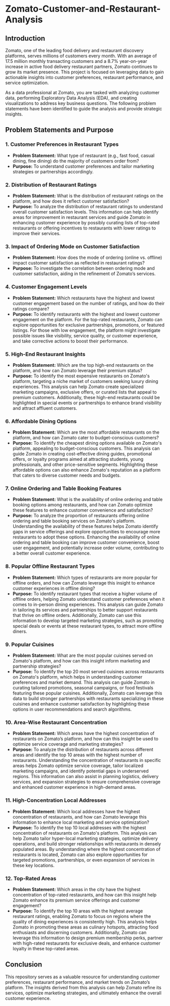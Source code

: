 # Zomato-Customer-and-Restaurant-Analysis

## Introduction

Zomato, one of the leading food delivery and restaurant discovery platforms, serves millions of customers every month. With an average of 17.5 million monthly transacting customers and a 8.7% year-on-year increase in active food delivery restaurant partners, Zomato continues to grow its market presence. This project is focused on leveraging data to gain actionable insights into customer preferences, restaurant performance, and service optimization.

As a data professional at Zomato, you are tasked with analyzing customer data, performing Exploratory Data Analysis (EDA), and creating visualizations to address key business questions. The following problem statements have been identified to guide the analysis and provide strategic insights.

## Problem Statements and Purpose

### 1. Customer Preferences in Restaurant Types
   - **Problem Statement:** What type of restaurant (e.g., fast food, casual dining, fine dining) do the majority of customers order from?
   - **Purpose:** To understand customer preferences and tailor marketing strategies or partnerships accordingly.

### 2. Distribution of Restaurant Ratings
   - **Problem Statement:** What is the distribution of restaurant ratings on the platform, and how does it reflect customer satisfaction?
   - **Purpose:** To analyze the distribution of restaurant ratings to understand overall customer satisfaction levels. This information can help identify areas for improvement in restaurant services and guide Zomato in enhancing customer experience by possibly curating lists of top-rated restaurants or offering incentives to restaurants with lower ratings to improve their services.

### 3. Impact of Ordering Mode on Customer Satisfaction
   - **Problem Statement:** How does the mode of ordering (online vs. offline) impact customer satisfaction as reflected in restaurant ratings?
   - **Purpose:** To investigate the correlation between ordering mode and customer satisfaction, aiding in the refinement of Zomato’s services.

### 4. Customer Engagement Levels
   - **Problem Statement:** Which restaurants have the highest and lowest customer engagement based on the number of ratings, and how do their ratings compare?
   - **Purpose:** To identify restaurants with the highest and lowest customer engagement on the platform. For the top-rated restaurants, Zomato can explore opportunities for exclusive partnerships, promotions, or featured listings. For those with low engagement, the platform might investigate possible issues like visibility, service quality, or customer experience, and take corrective actions to boost their performance.

### 5. High-End Restaurant Insights
   - **Problem Statement:** Which are the top high-end restaurants on the platform, and how can Zomato leverage their premium status?
   - **Purpose:** To identify the most expensive restaurants on Zomato's platform, targeting a niche market of customers seeking luxury dining experiences. This analysis can help Zomato create specialized marketing campaigns, exclusive offers, or curated lists that appeal to premium customers. Additionally, these high-end restaurants could be highlighted in special events or partnerships to enhance brand visibility and attract affluent customers.

### 6. Affordable Dining Options
   - **Problem Statement:** Which are the most affordable restaurants on the platform, and how can Zomato cater to budget-conscious customers?
   - **Purpose:** To identify the cheapest dining options available on Zomato's platform, appealing to budget-conscious customers. This analysis can guide Zomato in creating cost-effective dining guides, promotional offers, or loyalty programs aimed at attracting students, young professionals, and other price-sensitive segments. Highlighting these affordable options can also enhance Zomato's reputation as a platform that caters to diverse customer needs and budgets.

### 7. Online Ordering and Table Booking Features
   - **Problem Statement:** What is the availability of online ordering and table booking options among restaurants, and how can Zomato optimize these features to enhance customer convenience and satisfaction?
   - **Purpose:** To analyze the proportion of restaurants offering online ordering and table booking services on Zomato's platform. Understanding the availability of these features helps Zomato identify gaps in service offerings and explore opportunities to encourage more restaurants to adopt these options. Enhancing the availability of online ordering and table booking can improve customer convenience, boost user engagement, and potentially increase order volume, contributing to a better overall customer experience.

### 8. Popular Offline Restaurant Types
   - **Problem Statement:** Which types of restaurants are more popular for offline orders, and how can Zomato leverage this insight to enhance customer experiences in offline dining?
   - **Purpose:** To identify restaurant types that receive a higher volume of offline orders, helping Zomato understand customer preferences when it comes to in-person dining experiences. This analysis can guide Zomato in tailoring its services and partnerships to better support restaurants that thrive on offline orders. Additionally, Zomato can use this information to develop targeted marketing strategies, such as promoting special deals or events at these restaurant types, to attract more offline diners.

### 9. Popular Cuisines
   - **Problem Statement:** What are the most popular cuisines served on Zomato's platform, and how can this insight inform marketing and partnership strategies?
   - **Purpose:** To identify the top 20 most served cuisines across restaurants on Zomato's platform, which helps in understanding customer preferences and market demand. This analysis can guide Zomato in curating tailored promotions, seasonal campaigns, or food festivals featuring these popular cuisines. Additionally, Zomato can leverage this data to build stronger partnerships with restaurants specializing in these cuisines and enhance customer satisfaction by highlighting these options in user recommendations and search algorithms.

### 10. Area-Wise Restaurant Concentration
   - **Problem Statement:** Which areas have the highest concentration of restaurants on Zomato’s platform, and how can this insight be used to optimize service coverage and marketing strategies?
   - **Purpose:** To analyze the distribution of restaurants across different areas and identify the top 10 areas with the highest number of restaurants. Understanding the concentration of restaurants in specific areas helps Zomato optimize service coverage, tailor localized marketing campaigns, and identify potential gaps in underserved regions. This information can also assist in planning logistics, delivery services, and expansion strategies to ensure comprehensive coverage and enhanced customer experience in high-demand areas.

### 11. High-Concentration Local Addresses
   - **Problem Statement:** Which local addresses have the highest concentration of restaurants, and how can Zomato leverage this information to enhance local marketing and service optimization?
   - **Purpose:** To identify the top 10 local addresses with the highest concentration of restaurants on Zomato's platform. This analysis can help Zomato tailor hyper-local marketing strategies, optimize delivery operations, and build stronger relationships with restaurants in densely populated areas. By understanding where the highest concentration of restaurants is located, Zomato can also explore opportunities for targeted promotions, partnerships, or even expansion of services in these key locations.

### 12. Top-Rated Areas
   - **Problem Statement:** Which areas in the city have the highest concentration of top-rated restaurants, and how can this insight help Zomato enhance its premium service offerings and customer engagement?
   - **Purpose:** To identify the top 10 areas with the highest average restaurant ratings, enabling Zomato to focus on regions where the quality of dining experiences is consistently high. This analysis helps Zomato in promoting these areas as culinary hotspots, attracting food enthusiasts and discerning customers. Additionally, Zomato can leverage this information to design premium membership perks, partner with high-rated restaurants for exclusive deals, and enhance customer loyalty in these top-rated areas.

## Conclusion

This repository serves as a valuable resource for understanding customer preferences, restaurant performance, and market trends on Zomato’s platform. The insights derived from this analysis can help Zomato refine its services, optimize marketing strategies, and ultimately enhance the overall customer experience.
